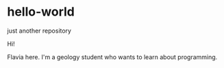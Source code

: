 # hello-world
just another repository

Hi!

Flavia here. I'm a geology student who wants to learn about programming. 

